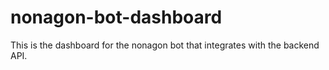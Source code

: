 # nonagon-bot-dashboard
This is the dashboard for the nonagon bot that integrates with the backend API.
